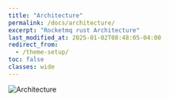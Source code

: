```yaml
---
title: "Architecture"
permalink: /docs/architecture/
excerpt: "Rocketmq rust Architecture"
last_modified_at: 2025-01-02T08:48:05-04:00
redirect_from:
  - /theme-setup/
toc: false
classes: wide
---
```


![Architecture](/assets/images/architecture.png)
